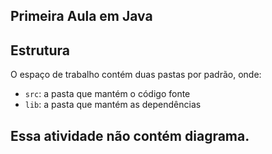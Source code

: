 ## Primeira Aula em Java


## Estrutura

O espaço de trabalho contém duas pastas por padrão, onde:

- `src`: a pasta que mantém o código fonte
- `lib`: a pasta que mantém as dependências



## Essa atividade não contém diagrama.